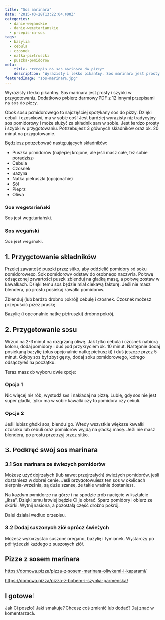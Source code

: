 ```yaml
---
title: "Sos marinara"
date: "2015-03-28T13:22:04.000Z"
categories: 
  - danie-weganskie
  - danie-wegetarianskie
  - przepis-na-sos
tags: 
  - bazylia
  - cebula
  - czosnek
  - natka-pietruszki
  - puszka-pomidorow
meta: 
    title: "Przepis na sos marinara do pizzy"
    description: "Wyrazisty i lekko pikantny. Sos marinara jest prosty i szybki w przygotowaniu. Dodatkowo pobierz darmowy PDF z 12 innymi przepisami na sos do pizzy."
featuredImage: "sos-marinara.jpg"
---
```


Wyrazisty i lekko pikantny. Sos marinara jest prosty i szybki w przygotowaniu. Dodatkowo pobierz darmowy PDF z 12 innymi przepisami na sos do pizzy.

Obok sosu pomidorowego to najczęściej spotykany sos do pizzy. Dzięki cebuli i czosnkowi, ma w sobie coś! Jest bardziej wyrazisty niż tradycyjny sos pomidorowy i może służyć za składnik sam w sobie. Jest bardzo prosty i szybki w przygotowaniu. Potrzebujesz 3 głównych składników oraz ok. 20 minut na przygotowanie.

Będziesz potrzebować następujących składników:

- Puszka pomidorów (najlepiej krojone, ale jeśli masz całe, też sobie poradzisz)
- Cebula
- Czosnek
- Bazylia
- Natka pietruszki (opcjonalnie)
- Sól
- Pieprz
- Oliwa

### Sos wegetariański

Sos jest wegetariański.

### Sos wegański

Sos jest wegański.

## 1\. Przygotowanie składników

Przelej zawartość puszki przez sitko, aby oddzielić pomidory od soku pomidorowego. Sok pomidorowy odstaw do osobnego naczynia. Połowę odsączonej zawartości puszki zblenduj na gładką masę, a połowę zostaw w kawałkach. Dzięki temu sos będzie miał ciekawą fakturę. Jeśli nie masz blendera, po prostu posiekaj kawałki pomidorów.

Zblenduj (lub bardzo drobno pokrój) cebulę i czosnek. Czosnek możesz przepuścić przez praskę.

Bazylię (i opcjonalnie natkę pietruszki) drobno pokrój.

## 2\. Przygotowanie sosu

Wrzuć na 2-3 minut na rozgrzaną oliwę. Jak tylko cebula i czosnek nabiorą koloru, dodaj pomidory i duś pod przykryciem ok. 10 minut. Następnie dodaj posiekaną bazylię (plus opcjonalnie natkę pietruszki) i duś jeszcze przez 5 minut. Gdyby sos był zbyt gęsty, dodaj soku pomidorowego, którego odsączyłeś na początku.

Teraz masz do wyboru dwie opcje:

### Opcja 1

Nic więcej nie rób, wystudź sos i nakładaj na pizzę. Lubię, gdy sos nie jest super gładki, tylko ma w sobie kawałki czy to pomidora czy cebuli.

### Opcja 2

Jeśli lubisz gładki sos, blenduj go. Wtedy wszystkie większe kawałki czosnku lub cebuli oraz pomidorów wyjdą na gładką masę. Jeśli nie masz blendera, po prostu przetrzyj przez sitko.

## 3\. Podkręć swój sos marinara

### 3.1 Sos marinara ze świeżych pomidorów

Możesz użyć dojrzałych (lub nawet przejrzałych) świeżych pomidorów, jeśli dostaniesz w dobrej cenie. Jeśli przygotowujesz ten sos w okolicach sierpnia-września, są duże szanse, że takie właśnie dostaniesz.

Na każdym pomidorze na górze i na spodzie zrób nacięcie w kształcie „iksa”. Dzięki temu łatwiej będzie Ci je obrać. Sparz pomidory i obierz ze skórki. Wytnij nasiona, a pozostałą część drobno pokrój.

Dalej działaj według przepisu.

### 3.2 Dodaj suszonych ziół oprócz świeżych

Możesz wykorzystać suszone oregano, bazylię i tymianek. Wystarczy po pół łyżeczki każdego z suszonych ziół.

## Pizze z sosem marinara

https://domowa.pizza/pizza-z-sosem-marinara-oliwkami-i-kaparami/

https://domowa.pizza/pizza-z-bobem-i-szynka-parmenska/

## I gotowe!

Jak Ci poszło? Jaki smakuje? Chcesz coś zmienić lub dodać? Daj znać w komentarzach.
